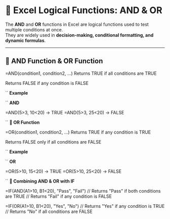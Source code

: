 # 🔗 Excel Logical Functions: AND & OR

The **AND** and **OR** functions in Excel are logical functions used to test multiple conditions at once.  
They are widely used in **decision-making, conditional formatting, and dynamic formulas**.

---

## 📌 AND Function & OR Function

=AND(condition1, condition2, …)
Returns TRUE if all conditions are TRUE

Returns FALSE if any condition is FALSE

`` 
**Example**

`` 
**AND**

=AND(5>3, 10<20)  → TRUE
=AND(5>3, 25<20)  → FALSE


`` 
**📌 OR Function**


=OR(condition1, condition2, …)
Returns TRUE if any condition is TRUE

Returns FALSE only if all conditions are FALSE

`` 
**Example**

`` 
**OR**

=OR(5>10, 15<20) → TRUE
=OR(5>10, 25<20) → FALSE

`` 
**🚀 Combining AND & OR with IF**

=IF(AND(A1>10, B1<20), "Pass", "Fail")
// Returns "Pass" if both conditions are TRUE
// Returns "Fail" if any condition is FALSE

=IF(OR(A1>10, B1<20), "Yes", "No")
// Returns "Yes" if any condition is TRUE
// Returns "No" if all conditions are FALSE
